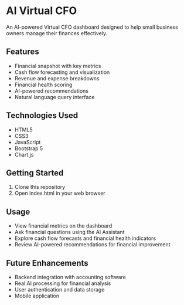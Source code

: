 # AI Virtual CFO

An AI-powered Virtual CFO dashboard designed to help small business owners manage their finances effectively.

## Features

- Financial snapshot with key metrics
- Cash flow forecasting and visualization
- Revenue and expense breakdowns
- Financial health scoring
- AI-powered recommendations
- Natural language query interface

## Technologies Used

- HTML5
- CSS3
- JavaScript
- Bootstrap 5
- Chart.js

## Getting Started

1. Clone this repository
2. Open index.html in your web browser

## Usage

- View financial metrics on the dashboard
- Ask financial questions using the AI Assistant
- Explore cash flow forecasts and financial health indicators
- Review AI-powered recommendations for financial improvement

## Future Enhancements

- Backend integration with accounting software
- Real AI processing for financial analysis
- User authentication and data storage
- Mobile application
